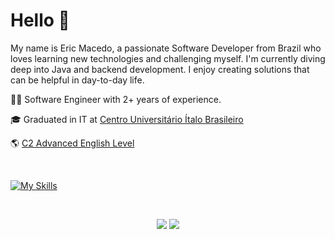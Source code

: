 # Hello 👋

My name is Eric Macedo, a passionate Software Developer from Brazil who loves learning new technologies and challenging myself. I'm currently diving deep into Java and backend development. I enjoy creating solutions that can be helpful in day-to-day life.

<p>👨‍💻 Software Engineer with 2+ years of experience.</p>

<p>🎓 Graduated in IT at <a href="https://uniitalo.com.br/" target="blank_">Centro Universitário Ítalo Brasileiro</a></p>

<p>🌎󠁧 <a href="https://cert.efset.org/pt/azsknp">C2 Advanced English Level</a></p>

<br/>

[![My Skills](https://skillicons.dev/icons?i=java,spring,js,ts,nodejs,express,react,python,postgresql,mysql,docker,neovim,arch,git,devto)](https://skillicons.dev)

<br/>

<p align="center">
  <a href="https://www.linkedin.com/in/eric-macedo-dev/"><img src="https://img.shields.io/badge/linkedin-%230077B5.svg?style=for-the-badge&logo=linkedin&logoColor=white"></a>
  <a href="mailto:ericthr42@gmail.com"><img src="https://img.shields.io/badge/Gmail-D14836?style=for-the-badge&logo=gmail&logoColor=white"></a>
</p>
